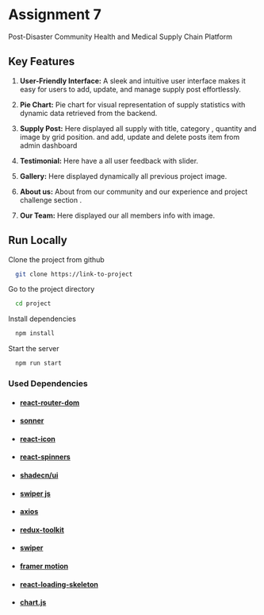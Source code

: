 #  Assignment 7

Post-Disaster Community Health and Medical Supply Chain Platform

## Key Features

1. **User-Friendly Interface:** A sleek and intuitive user interface makes it easy for users to add, update, and manage supply post effortlessly.

2. **Pie Chart:** Pie chart for visual representation of supply statistics with dynamic data retrieved from the backend.

3. **Supply Post:** Here displayed all supply with title, category , quantity and image by grid position. and add, update and delete posts item from admin dashboard

4. **Testimonial:** Here have a all user feedback with slider.

5. **Gallery:** Here displayed dynamically all previous project image.

6. **About us:** About from our community and our experience and project challenge section .

7. **Our Team:** Here displayed our all members info with image.

## Run Locally

Clone the project from github

```bash
  git clone https://link-to-project
```

Go to the project directory

```bash
  cd project
```

Install dependencies

```bash
  npm install
```

Start the server

```bash
  npm run start
```

### Used Dependencies

- #### [react-router-dom](https://reactrouter.com/en/main)
- #### [sonner](https://sweetalert2.github.io/#download)
- #### [react-icon](https://react-icons.github.io/react-icons/)
- #### [react-spinners](https://www.davidhu.io/react-spinners/)
- #### [shadecn/ui](https://ui.shadcn.com/)
- #### [swiper js](https://swiperjs.com/)
- #### [axios](https://www.npmjs.com/package/react-axios)
- #### [redux-toolkit](https://redux-toolkit.js.org/introduction/getting-started)
- #### [swiper](https://swiperjs.com/react)
- #### [framer motion](https://www.framer.com/motion/)
- #### [react-loading-skeleton](https://www.npmjs.com/package/react-loading-skeleton)
- #### [chart.js](https://www.chartjs.org/)
